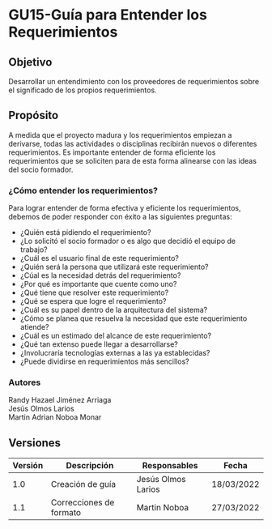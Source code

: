 # GU15-Guía para Entender los Requerimientos



## Objetivo

Desarrollar un entendimiento con los proveedores de requerimientos sobre el significado de los propios requerimientos.

## Propósito

A medida que el proyecto madura y los requerimientos empiezan a derivarse, todas las actividades o disciplinas recibirán nuevos o diferentes requerimientos. Es importante entender de forma eficiente los requerimientos que se soliciten para de esta forma alinearse con las ideas del socio formador.


### ¿Cómo entender los requerimientos?   

Para lograr entender de forma efectiva y eficiente los requerimientos, debemos de poder responder con éxito a las siguientes preguntas:
- ¿Quién está pidiendo el requerimiento?
- ¿Lo solicitó el socio formador o es algo que decidió el equipo de trabajo?
- ¿Cuál es el usuario final de este requerimiento?
- ¿Quién será la persona que utilizará este requerimiento?
- ¿Cúal es la necesidad detrás del requerimiento?
- ¿Por qué es importante que cuente como uno?
- ¿Qué tiene que resolver este requerimiento? 
- ¿Qué se espera que logre el requerimiento?
- ¿Cuál es su papel dentro de la arquitectura del sistema?
- ¿Cómo se planea que resuelva la necesidad que este requerimiento atiende?
- ¿Cuál es un estimado del alcance de este requerimiento?
- ¿Qué tan extenso puede llegar a desarrollarse?
- ¿Involucraría tecnologías externas a las ya establecidas?
- ¿Puede dividirse en requerimientos más sencillos?



### Autores
Randy Hazael Jiménez Arriaga  
Jesús Olmos Larios  
Martin Adrian Noboa Monar  


## Versiones

| Versión | Descripción             | Responsables   | Fecha      |
| ------- | ----------------------- | -------------- | ---------- |
| 1.0     | Creación de guía        | Jesús Olmos Larios | 18/03/2022 |
| 1.1     | Correcciones de formato | Martin Noboa | 27/03/2022 |






